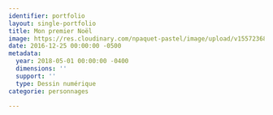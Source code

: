 ```yaml
---
identifier: portfolio
layout: single-portfolio
title: Mon premier Noël
image: https://res.cloudinary.com/npaquet-pastel/image/upload/v1557236820/8%20illustration.jpg
date: 2016-12-25 00:00:00 -0500
metadata:
  year: 2018-05-01 00:00:00 -0400
  dimensions: ''
  support: ''
  type: Dessin numérique
categorie: personnages

---
```

